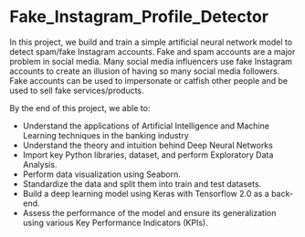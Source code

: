 # Fake_Instagram_Profile_Detector
In this project, we build and train a simple artificial neural network model to detect spam/fake Instagram accounts. Fake and spam accounts are a major problem in social media. Many social media influencers use fake Instagram accounts to create an illusion of having so many social media followers. Fake accounts can be used to impersonate or catfish other people and be used to sell fake services/products.   

By the end of this project, we able to: 

- Understand the applications of Artificial Intelligence and Machine Learning techniques in the banking industry
- Understand the theory and intuition behind Deep Neural Networks
- Import key Python libraries, dataset, and perform Exploratory Data Analysis.
- Perform data visualization using Seaborn.
- Standardize the data and split them into train and test datasets.   
- Build a deep learning model using Keras with Tensorflow 2.0 as a back-end.
- Assess the performance of the model and ensure its generalization using various Key Performance Indicators (KPIs).
